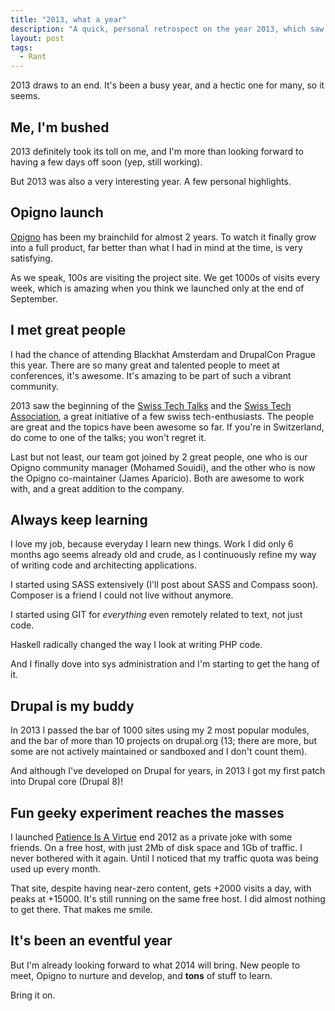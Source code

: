```yaml
---
title: "2013, what a year"
description: "A quick, personal retrospect on the year 2013, which saw the launch of Opigno, my personal experiment Patience Is A Virtue, and more."
layout: post
tags:
  - Rant
---
```


2013 draws to an end. It's been a busy year, and a hectic one for many, so it seems.

## Me, I'm bushed
2013 definitely took its toll on me, and I'm more than looking forward to having a few days off soon (yep, still working). 

But 2013 was also a very interesting year. A few personal highlights.

## Opigno launch
[Opigno](http://www.opigno.org) has been my brainchild for almost 2 years. To watch it finally grow into a full product, far better than what I had in mind at the time, is very satisfying. 

As we speak, 100s are visiting the project site. We get 1000s of visits every week, which is amazing when you think we launched only at the end of September.

## I met great people
I had the chance of attending Blackhat Amsterdam and DrupalCon Prague this year. There are so many great and talented people to meet at conferences, it's awesome. It's amazing to be part of such a vibrant community. 

2013 saw the beginning of the [Swiss Tech Talks](http://www.swisstechtalks.ch) and the [Swiss Tech Association](http://www.swisstechassociation.ch), a great initiative of a few swiss tech-enthusiasts. The people are great and the topics have been awesome so far. If you're in Switzerland, do come to one of the talks; you won't regret it. 

Last but not least, our team got joined by 2 great people, one who is our Opigno community manager (Mohamed Souidi), and the other who is now the Opigno co-maintainer (James Aparicio). Both are awesome to work with, and a great addition to the company. 

## Always keep learning
I love my job, because everyday I learn new things. Work I did only 6 months ago seems already old and crude, as I continuously refine my way of writing code and architecting applications. 

I started using SASS extensively (I'll post about SASS and Compass soon).  Composer is a friend I could not live without anymore.

I started using GIT for *everything* even remotely related to text, not just code.

Haskell radically changed the way I look at writing PHP code.

And I finally dove into sys administration and I'm starting to get the hang of it.

## Drupal is my buddy
In 2013 I passed the bar of 1000 sites using my 2 most popular modules, and the bar of more than 10 projects on drupal.org (13; there are more, but some are not actively maintained or sandboxed and I don't count them).

And although I've developed on Drupal for years, in 2013 I got my first patch into Drupal core (Drupal 8)!

## Fun geeky experiment reaches the masses
I launched [Patience Is A Virtue](http://www.patience-is-a-virtue.org) end 2012 as a private joke with some friends. On a free host, with just 2Mb of disk space and 1Gb of traffic. I never bothered with it again. Until I noticed that my traffic quota was being used up every month. 

That site, despite having near-zero content, gets +2000 visits a day, with peaks at +15000. It's still running on the same free host. I did almost nothing to get there. That makes me smile.

## It's been an eventful year
But I'm already looking forward to what 2014 will bring. New people to meet, Opigno to nurture and develop, and **tons** of stuff to learn. 

Bring it on. 
